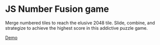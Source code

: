 # JS Number Fusion game

Merge numbered tiles to reach the elusive 2048 tile. Slide, combine, and strategize to achieve the highest score in this addictive puzzle game.

[Demo](https://andrii-medintsev.github.io/js_number-fusion-game/)
